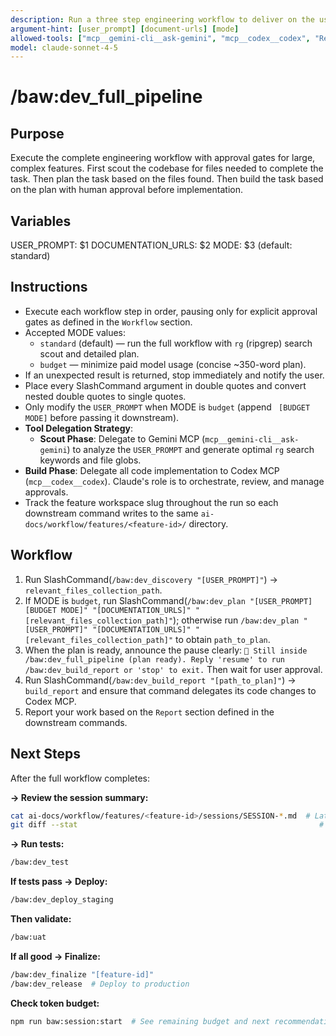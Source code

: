 ```yaml
---
description: Run a three step engineering workflow to deliver on the user_prompt
argument-hint: [user_prompt] [document-urls] [mode]
allowed-tools: ["mcp__gemini-cli__ask-gemini", "mcp__codex__codex", "Read", "Write", "Edit", "Glob", "Grep", "run_shell_command"]
model: claude-sonnet-4-5
---
```


# /baw:dev_full_pipeline

## Purpose
Execute the complete engineering workflow with approval gates for large, complex features.
First scout the codebase for files needed to complete the task.
Then plan the task based on the files found.
Then build the task based on the plan with human approval before implementation.

## Variables
USER_PROMPT: $1
DOCUMENTATION_URLS: $2
MODE: $3 (default: standard)

## Instructions
- Execute each workflow step in order, pausing only for explicit approval gates as defined in the `Workflow` section.
- Accepted MODE values:
  - `standard` (default) — run the full workflow with `rg` (ripgrep) search scout and detailed plan.
  - `budget` — minimize paid model usage (concise ~350-word plan).
- If an unexpected result is returned, stop immediately and notify the user.
- Place every SlashCommand argument in double quotes and convert nested double quotes to single quotes.
- Only modify the `USER_PROMPT` when MODE is `budget` (append ` [BUDGET MODE]` before passing it downstream).
- **Tool Delegation Strategy**:
  - **Scout Phase**: Delegate to Gemini MCP (`mcp__gemini-cli__ask-gemini`) to analyze the `USER_PROMPT` and generate optimal `rg` search keywords and file globs.
 - **Build Phase**: Delegate all code implementation to Codex MCP (`mcp__codex__codex`). Claude's role is to orchestrate, review, and manage approvals.
- Track the feature workspace slug throughout the run so each downstream command writes to the same
  `ai-docs/workflow/features/<feature-id>/` directory.

## Workflow
1. Run SlashCommand(`/baw:dev_discovery "[USER_PROMPT]"`) -> `relevant_files_collection_path`.
2. If MODE is `budget`, run SlashCommand(`/baw:dev_plan "[USER_PROMPT] [BUDGET MODE]" "[DOCUMENTATION_URLS]" "[relevant_files_collection_path]"`); otherwise run `/baw:dev_plan "[USER_PROMPT]" "[DOCUMENTATION_URLS]" "[relevant_files_collection_path]"` to obtain `path_to_plan`.
3. When the plan is ready, announce the pause clearly: `🛑 Still inside /baw:dev_full_pipeline (plan ready). Reply 'resume' to run /baw:dev_build_report or 'stop' to exit.` Then wait for user approval.
4. Run SlashCommand(`/baw:dev_build_report "[path_to_plan]"`) -> `build_report` and ensure that command delegates its code changes to Codex MCP.
5. Report your work based on the `Report` section defined in the downstream commands.

## Next Steps
After the full workflow completes:

**→ Review the session summary:**
```bash
cat ai-docs/workflow/features/<feature-id>/sessions/SESSION-*.md  # Latest session
git diff --stat                                                      # See all changes
```

**→ Run tests:**
```bash
/baw:dev_test
```

**If tests pass → Deploy:**
```bash
/baw:dev_deploy_staging
```

**Then validate:**
```bash
/baw:uat
```

**If all good → Finalize:**
```bash
/baw:dev_finalize "[feature-id]"
/baw:dev_release  # Deploy to production
```

**Check token budget:**
```bash
npm run baw:session:start  # See remaining budget and next recommendations
```
